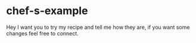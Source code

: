 # chef-s-example
Hey I want you to try my recipe and tell me how they are, if you want some changes feel free to connect.
